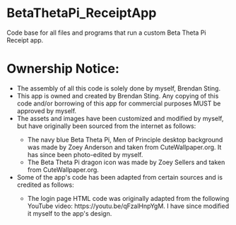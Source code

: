 # BetaThetaPi_ReceiptApp
Code base for all files and programs that run a custom Beta Theta Pi Receipt app.

Ownership Notice:
===============
<ul>
<li>The assembly of all this code is solely done by myself, Brendan Sting.</li>
<li>This app is owned and created by Brendan Sting. Any copying of this code and/or borrowing of this app for commercial purposes MUST be approved by myself.</li>
<li>The assets and images have been customized and modified by myself, but have originally been sourced from the internet as follows:</li>
<ul>
<li>The navy blue Beta Theta Pi, Men of Principle desktop background was made by Zoey Anderson and taken from CuteWallpaper.org. 
It has since been photo-edited by myself.</li>
<li>The Beta Theta Pi dragon icon was made by Zoey Sellers and taken from CuteWallpaper.org.</li>
</ul>
<li>Some of the app's code has been adapted from certain sources and is credited as follows:</li>
<ul>
<li>The login page HTML code was originally adapted from the following YouTube video: <url>https://youtu.be/qFzalHnpYgM</url>. I have since modified it myself to the app's design.</li>
</ul>
</ul>

